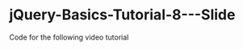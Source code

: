 jQuery-Basics-Tutorial-8---Slide
================================

Code for the following video tutorial 
